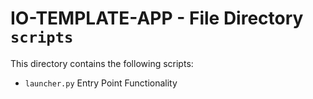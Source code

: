 # IO-TEMPLATE-APP - File Directory **`scripts`**

This directory contains the following scripts:

- `launcher.py` Entry Point Functionality 
